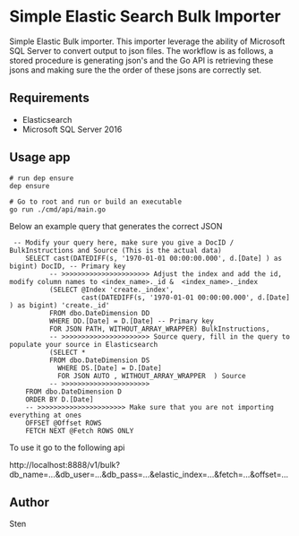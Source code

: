 # Simple Elastic Search Bulk Importer

Simple Elastic Bulk importer. This importer leverage the ability of Microsoft SQL Server to convert output to json files. The workflow is as follows, a stored procedure is generating json's and the Go API is retrieving these jsons and making sure the the order of these jsons are correctly set.

## Requirements
- Elasticsearch 
- Microsoft SQL Server 2016

## Usage app
```
# run dep ensure 
dep ensure

# Go to root and run or build an executable
go run ./cmd/api/main.go

```




Below an example query that generates the correct JSON 

```
 -- Modify your query here, make sure you give a DocID / BulkInstructions and Source (This is the actual data)
    SELECT cast(DATEDIFF(s, '1970-01-01 00:00:00.000', d.[Date] ) as bigint) DocID, -- Primary key
          -- >>>>>>>>>>>>>>>>>>>>>> Adjust the index and add the id, modify column names to <index_name>._id &  <index_name>._index
          (SELECT @Index 'create._index',
                  cast(DATEDIFF(s, '1970-01-01 00:00:00.000', d.[Date] ) as bigint) 'create._id'
          FROM dbo.DateDimension DD 
          WHERE DD.[Date] = D.[Date] -- Primary key 
          FOR JSON PATH, WITHOUT_ARRAY_WRAPPER) BulkInstructions,
          -- >>>>>>>>>>>>>>>>>>>>>> Source query, fill in the query to populate your source in Elasticsearch
          (SELECT *
          FROM dbo.DateDimension DS
            WHERE DS.[Date] = D.[Date]  
            FOR JSON AUTO , WITHOUT_ARRAY_WRAPPER  ) Source
          -- >>>>>>>>>>>>>>>>>>>>>>  
    FROM dbo.DateDimension D
    ORDER BY D.[Date]
    -- >>>>>>>>>>>>>>>>>>>>>> Make sure that you are not importing everything at ones 
    OFFSET @Offset ROWS 
    FETCH NEXT @Fetch ROWS ONLY
```

To use it go to the following api

http://localhost:8888/v1/bulk?db_name=...&db_user=...&db_pass=...&elastic_index=...&fetch=...&offset=...

## Author
Sten

